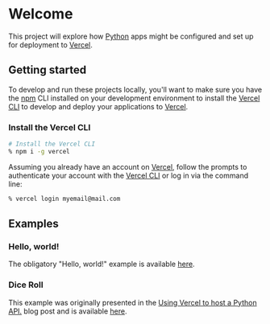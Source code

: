 # Welcome

This project will explore how [Python](https://www.python.org) apps might be configured and set up for deployment to [Vercel](https://vercel.com).

## Getting started

To develop and run these projects locally, you'll want to make sure you have the [npm](https://www.npmjs.com) CLI installed on your development environment to install the [Vercel CLI](https://vercel.com/docs/cli) to develop and deploy your applications to [Vercel](https://vercel.com).

### Install the Vercel CLI

```sh
# Install the Vercel CLI 
% npm i -g vercel
```

Assuming you already have an account on [Vercel](https://vercel.com), follow the prompts to authenticate your account with the [Vercel CLI](https://vercel.com/docs/cli) or log in via the command line:

```sh
% vercel login myemail@mail.com
```

## Examples

### Hello, world!

The obligatory "Hello, world!" example is available [here](./hello-world/README.md).

### Dice Roll

This example was originally presented in the [Using Vercel to host a Python API.](https://www.frontend-devops.com/blog/python-on-vercel) blog post and is available [here](./dice-roll/README.md).
